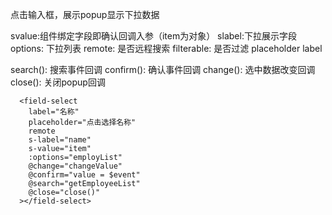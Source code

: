 点击输入框，展示popup显示下拉数据

svalue:组件绑定字段即确认回调入参（item为对象）
slabel:下拉展示字段
options: 下拉列表
remote: 是否远程搜索
filterable: 是否过滤
placeholder
label

search(): 搜索事件回调
confirm(): 确认事件回调
change(): 选中数据改变回调
close(): 关闭popup回调
 <!-- field+select选择器使用示例 -->
      <field-select
        label="名称"
        placeholder="点击选择名称"
        remote
        s-label="name"
        s-value="item"
        :options="employList"
        @change="changeValue"
        @confirm="value = $event"
        @search="getEmployeeList"
        @close="close()"
      ></field-select>
